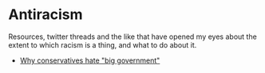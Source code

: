 # Antiracism

Resources, twitter threads and the like that have opened my eyes about the extent to which racism is a thing, and what to do about it.

- <a href="https://twitter.com/michaelharriot/status/1282118657150263301?s=21" data-proofer-ignore>Why conservatives hate "big government"</a>
